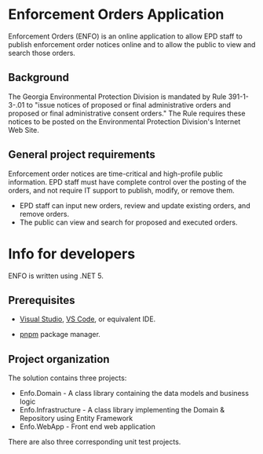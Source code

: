 # Enforcement Orders Application

Enforcement Orders (ENFO) is an online application to allow EPD staff to publish enforcement order notices online and to allow the public to view and search those orders.

## Background

The Georgia Environmental Protection Division is mandated by Rule 391-1-3-.01 to "issue notices of proposed or final administrative orders and proposed or final administrative consent orders." The Rule requires these notices to be posted on the Environmental Protection Division's Internet Web Site.

## General project requirements

Enforcement order notices are time-critical and high-profile public information. EPD staff must have complete control over the posting of the orders, and not require IT support to publish, modify, or remove them.
* EPD staff can input new orders, review and update existing orders, and remove orders.
* The public can view and search for proposed and executed orders.

# Info for developers

ENFO is written using .NET 5.

## Prerequisites

* [Visual Studio](https://www.visualstudio.com/vs/), [VS Code](https://code.visualstudio.com/), or equivalent IDE.

* [pnpm](https://pnpm.io/) package manager.

## Project organization

The solution contains three projects:

* Enfo.Domain - A class library containing the data models and business logic
* Enfo.Infrastructure - A class library implementing the Domain & Repository using Entity Framework
* Enfo.WebApp - Front end web application

There are also three corresponding unit test projects.
